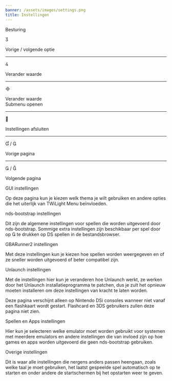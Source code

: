 ```yaml
---
banner: /assets/images/settings.png
title: Instellingen
---
```


<div id="conrols" class="section-title">Besturing</div>
<div class="section-body">
    <div class="button-action-group">
        <p class="button-action button">&#xE07D;</p>
        <p class="button-action-text">Vorige / volgende optie</p>
    </div>
    <hr>
    <div class="button-action-group">
        <p class="button-action button">&#xE07E;</p>
        <p class="button-action-text">Verander waarde</p>
    </div>
    <hr>
    <div class="button-action-group">
        <p class="button-action button">&#xE000;</p>
        <p class="button-action-text">Verander waarde<br>Submenu openen</p>
    </div>
    <hr>
    <div class="button-action-group">
        <p class="button-action button">&#xE001;</p>
        <p class="button-action-text">Instellingen afsluiten</p>
    </div>
    <hr>
    <div class="button-action-group">
        <p class="button-action button">&#xE004; / &#xE002;</p>
        <p class="button-action-text">Vorige pagina</p>
    </div>
    <hr>
    <div class="button-action-group">
        <p class="button-action button">&#xE003; / &#xE005;</p>
        <p class="button-action-text">Volgende pagina</p>
    </div>
</div>

<div id="gui-settings" class="section-title">GUI instellingen</div>
<div class="section-body">
    <p>Op deze pagina kun je kiezen welk thema je wilt gebruiken en andere opties die het uiterlijk van TWiLight Menu beïnvloeden.</p>
</div>

<div id="nds-bootstrap-settings" class="section-title">nds-bootstrap instellingen</div>
<div class="section-body">
    <p>Dit zijn de algemene instellingen voor spellen die worden uitgevoerd door nds-bootstrap. Sommige extra instellingen zijn beschikbaar per spel door op &#xE003; te drukken op DS spellen in de bestandsbrowser.</p>
</div>

<div id="gbarunner2-settings" class="section-title">GBARunner2 instellingen</div>
<div class="section-body">
    <p>Met deze instellingen kun je kiezen hoe spellen worden weergegeven en of ze sneller worden uitgevoerd of beter compatibel zijn.</p>
</div>

<div id="unlaunch-settings" class="section-title">Unlaunch instellingen</div>
<div class="section-body">
    <p>Met de instellingen hier kun je veranderen hoe Unlaunch werkt, ze werken door het Unlaunch installatieprogramma te patchen, dus je zult het opnieuw moeten installeren om deze instellingen van kracht te laten worden.</p>
    <p>Deze pagina verschijnt alleen op Nintendo DSi consoles wanneer niet vanaf een flashkaart wordt gestart. Flashcard en 3DS gebruikers zullen deze pagina niet zien.</p>
</div>

<div id="games-and-apps-settings" class="section-title">Spellen en Apps instellingen</div>
<div class="section-body">
    <p>Hier kun je selecteren welke emulator moet worden gebruikt voor systemen met meerdere emulators en andere instellingen die van invloed zijn op hoe games en apps worden uitgevoerd die geen nds-bootstrap gebruiken.</p>
</div>

<div id="misc-settings" class="section-title">Overige instellingen</div>
<div class="section-body">
    <p>Dit is waar alle instellingen die nergens anders passen heengaan, zoals welke taal je moet gebruiken, het laatst gespeelde spel automatisch op te starten en onder andere de startschermen bij het opstarten weer te geven.</p>
</div>
